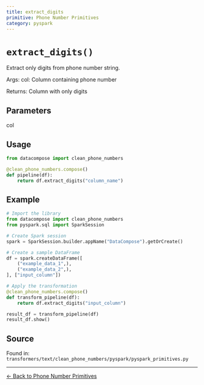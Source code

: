 ```yaml
---
title: extract_digits
primitive: Phone Number Primitives
category: pyspark
---
```


# `extract_digits()`

Extract only digits from phone number string.

Args:
    col: Column containing phone number
    
Returns:
    Column with only digits

## Parameters

col

## Usage

```python
from datacompose import clean_phone_numbers

@clean_phone_numbers.compose()
def pipeline(df):
    return df.extract_digits("column_name")
```

## Example

```python
# Import the library
from datacompose import clean_phone_numbers
from pyspark.sql import SparkSession

# Create Spark session
spark = SparkSession.builder.appName("DataCompose").getOrCreate()

# Create a sample DataFrame
df = spark.createDataFrame([
    ("example_data_1",),
    ("example_data_2",),
], ["input_column"])

# Apply the transformation
@clean_phone_numbers.compose()
def transform_pipeline(df):
    return df.extract_digits("input_column")

result_df = transform_pipeline(df)
result_df.show()
```

## Source

Found in: `transformers/text/clean_phone_numbers/pyspark/pyspark_primitives.py`

---
[← Back to Phone Number Primitives](/primitives/phone-numbers)
